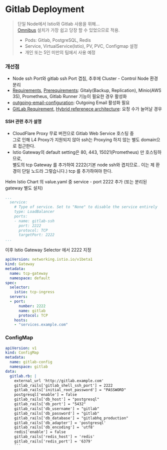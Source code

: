 # Gitlab Deployment
> 단일 Node에서 Istio와 Gitlab 사용을 위해...<br>
> [Omnibus](https://docs.gitlab.com/omnibus/) 설치가 가장 쉽고 당장 할 수 있었으므로 적용. <br>
> - Pods: Gitlab, PostgreSQL, Redis
> - Service, VirtualService(Istio), PV, PVC, Configmap 설정
> - 개인 또는 5인 미만의 팀에서 사용 예정
### 개선점
- Node ssh Port와 gitlab ssh Port 겹침, 추후에 Cluster - Control Node 환경 분리
- [Requirements](https://docs.gitlab.com/ee/install/requirements.html), [Prerequirements](https://docs.gitlab.com/charts/installation/tools.html): Gitaly(Backup, Replication), Minio(AWS 3S), Prometheus, Gitlab Runner 기능이 필요한 경우 활성화
- [outgoing-email-configuration](https://docs.gitlab.com/charts/installation/command-line-options.html#outgoing-email-configuration): Outgoing Email 활성화 필요
- [GitLab Requirement](https://docs.gitlab.com/ee/install/requirements.html), [Hybrid referenece architecture](https://docs.gitlab.com/charts/installation/index.html#use-the-reference-architectures): 요청 수가 늘어날 경우

#### SSH 관련 추가 설명
- CloudFlare Proxy 무료 버전으로 Gitlab Web Service 호스팅 중<br>
  그로 인해 L4 Proxy가 지원되지 않아 ssh는 Proxying 하지 않는 별도 domain으로 접근한다.
- Istio Gateway의 default setting은 80, 443, 15021(Prometheus) 만 호스팅하므로,<br>
  별도의 tcp Gateway 를 추가하여 2222(기본 node ssh와 겹치므로.. 이는 제 환경이 단일 노드라 그렇습니다.) tcp 를 추가하여야 한다.

Helm Istio Chart 의 value.yaml 중 service - port 2222 추가 (또는 분리된 gateway 별도 설치)
```yaml
...
  service:
    # Type of service. Set to "None" to disable the service entirely
    type: LoadBalancer
    ports:
    - name: gitlab-ssh
      port: 2222
      protocol: TCP
      targetPort: 2222
...
```

이후 Istio Gateway Selector 에서 2222 지정
```yaml
apiVersion: networking.istio.io/v1beta1
kind: Gateway
metadata:
  name: tcp-gateway
  namespace: default
spec:
  selector:
    istio: tcp-ingress
  servers:
  - port:
      number: 2222
      name: gitlab
      protocol: TCP
    hosts:
    - "services.example.com"
```

### ConfigMap
```yaml
apiVersion: v1
kind: ConfigMap
metadata:
  name: gitlab-config
  namespace: gitlab
data:
  gitlab.rb: |
    external_url 'http://gitlab.example.com'
    gitlab_rails['gitlab_shell_ssh_port'] = 2222
    gitlab_rails['initial_root_password'] = "PASSWORD"
    postgresql['enable'] = false
    gitlab_rails['db_host'] = "postgresql"
    gitlab_rails['db_port'] = "5432"
    gitlab_rails['db_username'] = "gitlab"
    gitlab_rails['db_password'] = "gitlab"
    gitlab_rails['db_database'] = "gitlabhq_production"
    gitlab_rails['db_adapter'] = 'postgresql'
    gitlab_rails['db_encoding'] = 'utf8'
    redis['enable'] = false
    gitlab_rails['redis_host'] = 'redis'
    gitlab_rails['redis_port'] = '6379'
    ```